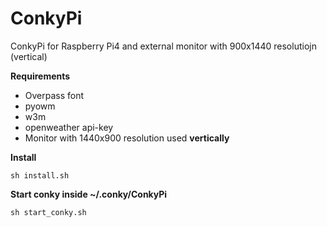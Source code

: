 # ConkyPi
ConkyPi for Raspberry Pi4 and external monitor with 900x1440 resolutiojn (vertical)

<b>Requirements</b>

- Overpass font
- pyowm
- w3m
- openweather api-key
- Monitor with 1440x900 resolution used <b> vertically </b>

<b>Install</b>

`sh install.sh`

<b>Start conky inside ~/.conky/ConkyPi</b>

`sh start_conky.sh`
